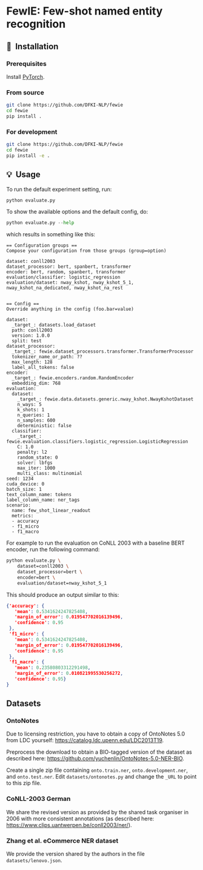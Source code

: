 # FewIE: Few-shot named entity recognition

## 🚀&nbsp; Installation

### Prerequisites

Install [PyTorch](https://pytorch.org/get-started).

### From source
```bash
git clone https://github.com/DFKI-NLP/fewie
cd fewie
pip install .
```

### For development
```bash
git clone https://github.com/DFKI-NLP/fewie
cd fewie
pip install -e .
```

## 💡&nbsp; Usage

To run the default experiment setting, run:
```python
python evaluate.py
```

To show the available options and the default config, do:
```python
python evaluate.py --help
```

which results in something like this:
```
== Configuration groups ==
Compose your configuration from those groups (group=option)

dataset: conll2003
dataset_processor: bert, spanbert, transformer
encoder: bert, random, spanbert, transformer
evaluation/classifier: logistic_regression
evaluation/dataset: nway_kshot, nway_kshot_5_1, nway_kshot_na_dedicated, nway_kshot_na_rest


== Config ==
Override anything in the config (foo.bar=value)

dataset:
  _target_: datasets.load_dataset
  path: conll2003
  version: 1.0.0
  split: test
dataset_processor:
  _target_: fewie.dataset_processors.transformer.TransformerProcessor
  tokenizer_name_or_path: ??
  max_length: 128
  label_all_tokens: false
encoder:
  _target_: fewie.encoders.random.RandomEncoder
  embedding_dim: 768
evaluation:
  dataset:
    _target_: fewie.data.datasets.generic.nway_kshot.NwayKshotDataset
    n_ways: 5
    k_shots: 1
    n_queries: 1
    n_samples: 600
    deterministic: false
  classifier:
    _target_: fewie.evaluation.classifiers.logistic_regression.LogisticRegression
    C: 1.0
    penalty: l2
    random_state: 0
    solver: lbfgs
    max_iter: 1000
    multi_class: multinomial
seed: 1234
cuda_device: 0
batch_size: 1
text_column_name: tokens
label_column_name: ner_tags
scenario:
  name: few_shot_linear_readout
  metrics:
  - accuracy
  - f1_micro
  - f1_macro
```

For example to run the evaluation on CoNLL 2003 with a baseline BERT encoder, run the following command:
```sh
python evaluate.py \
    dataset=conll2003 \
    dataset_processor=bert \
    encoder=bert \
    evaluation/dataset=nway_kshot_5_1
```

This should produce an output similar to this:
```json
{'accuracy': {
   'mean': 0.5341624247825408, 
   'margin_of_error': 0.019547702016139496,
   'confidence': 0.95
 }, 
 'f1_micro': {
   'mean': 0.5341624247825408,
   'margin_of_error': 0.019547702016139496,
   'confidence': 0.95
 }, 
 'f1_macro': {
   'mean': 0.23580803312291498,
   'margin_of_error': 0.010821995530256272, 
   'confidence': 0.95}
}
```

## Datasets

### OntoNotes
Due to licensing restriction, you have to obtain a copy of OntoNotes 5.0 
from LDC yourself: https://catalog.ldc.upenn.edu/LDC2013T19. 

Preprocess the download to obtain a BIO-tagged version of the dataset as 
described here: https://github.com/yuchenlin/OntoNotes-5.0-NER-BIO.

Create a single zip file containing `onto.train.ner`, `onto.development.ner`, and 
`onto.test.ner`. Edit `datasets/ontonotes.py` and change the `_URL` to point to this
zip file.

### CoNLL-2003 German
We share the revised version as provided by the shared task organiser
in 2006 with more consistent annotations (as described here: https://www.clips.uantwerpen.be/conll2003/ner/).

### Zhang et al. eCommerce NER dataset
We provide the version shared by the authors in the file `datasets/lenovo.json`.


